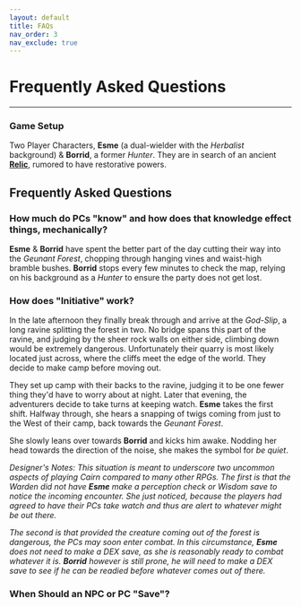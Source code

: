 ```yaml
---
layout: default
title: FAQs
nav_order: 3
nav_exclude: true
---
```


# Frequently Asked Questions
---

### Game Setup
Two Player Characters, **Esme** (a dual-wielder with the _Herbalist_ background) & **Borrid**, a former _Hunter_. They are in search of an ancient [**Relic**](/cairn-srd.html#magic), rumored to have restorative powers.

## Frequently Asked Questions
### How much do PCs "know" and how does that knowledge effect things, mechanically?
**Esme** & **Borrid** have spent the better part of the day cutting their way into the _Geunant Forest_, chopping through hanging vines and waist-high bramble bushes. **Borrid** stops every few minutes to check the map, relying on his background as a *Hunter* to ensure the party does not get lost.

### How does "Initiative" work?
In the late afternoon they finally break through and arrive at the _God-Slip_, a long ravine splitting the forest in two. No bridge spans this part of the ravine, and judging by the sheer rock walls on either side, climbing down would be extremely dangerous. Unfortunately their quarry is most likely located just across, where the cliffs meet the edge of the world. They decide to make camp before moving out.

They set up camp with their backs to the ravine, judging it to be one fewer thing they'd have to worry about at night. Later that evening, the adventurers decide to take turns at keeping watch. **Esme** takes the first shift. Halfway through, she hears a snapping of twigs coming from just to the West of their camp, back towards the _Geunant Forest_.

She slowly leans over towards **Borrid** and kicks him awake. Nodding her head towards the direction of the noise, she makes the symbol for _be quiet_.

_Designer's Notes: This situation is meant to underscore two uncommon aspects of playing Cairn compared to many other RPGs. The first is that the Warden did not have **Esme** make a perception check or Wisdom save to notice the incoming encounter. She just noticed, because the players had agreed to have their PCs take watch and thus are alert to whatever might be out there._

_The second is that provided the creature coming out of the forest is dangerous, the PCs may soon enter combat. In this circumstance, **Esme** does not need to make a DEX save, as she is reasonably ready to combat whatever it is. **Borrid** however is still prone, he will need to make a DEX save to see if he can be readied before whatever comes out of there._

### When Should an NPC or PC "Save"?
